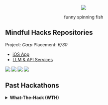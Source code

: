 <p align="center">
  <img src="https://cdn.discordapp.com/attachments/1137696466299789332/1160421810358190112/IMG-2584-unscreen.gif?ex=65349a07&is=65222507&hm=ce9f9cd8a7bc3f66948788e8cc5627625604797834c72a628587cdb651fc18bf&">
</p>
<p align="center">funny spinning fish</p>

## Mindful Hacks Repositories
Project: <i>Carp</i>
Placement: <i>6/30</i>
- [iOS App](https://github.com/Fish-WTH/mindful-Fish)
- [LLM & API Services](https://github.com/Fish-WTH/mindful-llm)

<p float="left">
  <img src="https://media.discordapp.net/attachments/1137696466299789332/1160412671745728543/IMG_0110.png?ex=65349184&is=65221c84&hm=364bcf033423aca720389d7d982cb5307a3dc333f8051aeaba9393506c454cf6&=&width=222&height=480"/>
  <img src="https://media.discordapp.net/attachments/1137696466299789332/1160412674459455569/IMG_0102.png?ex=65349185&is=65221c85&hm=20e3fd0d48296a7e9847b44ac087f84a1f5ee01342506c3c73574737f5ba8acb&=&width=222&height=480"/>
  <img src="https://media.discordapp.net/attachments/1137696466299789332/1160412672119029790/IMG_0109.png?ex=65349184&is=65221c84&hm=24ea0796ed3828deb619d1aaa21850e86efb99a0ab6166df8a2153fbf23140f1&=&width=222&height=480"/>
  <img src="https://media.discordapp.net/attachments/1137696466299789332/1160412674065186919/IMG_0103.png?ex=65349184&is=65221c84&hm=4dc64cdd27e7e7169080c2268bb4c2ea7f95a759fd79456915181a2f9025aa9a&=&width=222&height=480"/>
</p>



## Past Hackathons
<details>
    <summary> <b>What-The-Hack (WTH)</b></summary>
      <p>Project: <i>Cadaver</i></p>
      <p>Placement: <i>3/xxx</i></p>
      <li><a href="https://github.com/Fish-WTH/Fish">iOS App</a></li>
      <li><a href="https://github.com/Fish-WTH/wth-CV-Service">CV Services + API</a></li>
</details>
